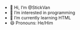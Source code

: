 - 👋 Hi, I’m @StickVan
- 👀 I’m interested in programming
- 🌱 I’m currently learning HTML
- 😄 Pronouns: He/Him


